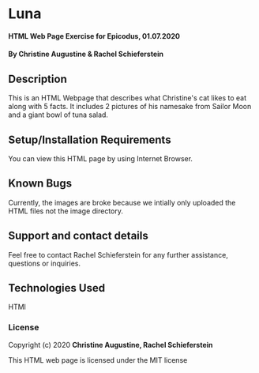# Luna

#### HTML Web Page Exercise for Epicodus, 01.07.2020

#### **By Christine Augustine & Rachel Schieferstein**

## Description

This is an HTML Webpage that describes what Christine's cat likes to eat along with 5 facts. It includes 2 pictures of his namesake from Sailor Moon and a giant bowl of tuna salad.

## Setup/Installation Requirements

You can view this HTML page by using Internet Browser.

## Known Bugs

Currently, the images are broke because we intially only uploaded the HTML files not the image directory.

## Support and contact details

Feel free to contact Rachel Schieferstein for any further assistance, questions or inquiries. 

## Technologies Used

HTMl

### License

Copyright (c) 2020 **Christine Augustine, Rachel Schieferstein**

This HTML web page is licensed under the MIT license
